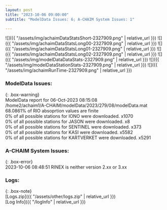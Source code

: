 ```yaml
---
layout: post
title: "2023-10-06 09:00:00"
subtitle: "ModelData Issues: 6; A-CHAIM System Issues: 1"

---
```


![]({{ "/assets/img/achaimDataStatsShort-2327909.png" | relative_url }})
![]({{ "/assets/img/achaimDataStatsLong00-2327909.png" | relative_url }})
![]({{ "/assets/img/achaimDataStatsLong01-2327909.png" | relative_url }})
![]({{ "/assets/img/achaimDataStatsLong02-2327909.png" | relative_url }})
![]({{ "/assets/img/modelDataDataStats-2327909.png" | relative_url }})
![]({{ "/assets/img/modelDataStationStats-2327909.png" | relative_url }})
![]({{ "/assets/img/achaimRunTime-2327909.png" | relative_url }})


### ModelData Issues:  
  
{: .box-warning}  
 ModelData report for 06-Oct-2023 08:15:08   
 /home2/achaim1/A-CHAIM/modelData/2023/279/08/modelData.mat   
 68.0861% of RIO absoprtion values are finite   
 0% of all possible stations for IONO were downloaded. x1070   
 0% of all possible stations for JASON were downloaded. x8   
 0% of all possible stations for SENTINEL were downloaded. x373   
 0% of all possible stations for KASI were downloaded. x5582   
 0% of all possible stations for KARTVERKET were downloaded. x5291   
  
### A-CHAIM System Issues:  
  
{: .box-error}  
2023-10-06 08:48:51 RINEX is neither version 2.xx or 3.xx  

### Logs:  
  
{: .box-note}  
[Logs.zip]({{ "/assets/other/logs.zip" | relative_url }})  
[Log Info]({{ "/logInfo" | relative_url }})  
